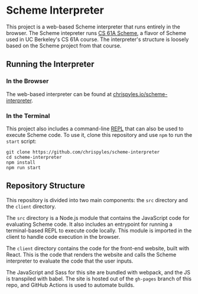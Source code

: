 # Scheme Interpreter

This project is a web-based Scheme interpreter that runs entirely in the browser. The Scheme intepreter runs [CS 61A Scheme](https://cs61a.org/articles/scheme-spec/), a flavor of Scheme used in UC Berkeley's CS 61A course. The interpreter's structure is loosely based on the Scheme project from that course.

## Running the Interpreter

### In the Browser

The web-based interpreter can be found at [chrispyles.io/scheme-interpreter](https://chrispyles.io/scheme-interpreter).

### In the Terminal

This project also includes a command-line [REPL](https://en.wikipedia.org/wiki/Read%E2%80%93eval%E2%80%93print_loop) that can also be used to execute Scheme code. To use it, clone this repository and use `npm` to run the `start` script:

```
git clone https://github.com/chrispyles/scheme-interpreter
cd scheme-interpreter
npm install
npm run start
```

## Repository Structure

This repository is divided into two main components: the `src` directory and the `client` directory.

The `src` directory is a Node.js module that contains the JavaScript code for evaluating Scheme code. It also includes an entrypoint for running a terminal-based REPL to execute code locally. This module is imported in the client to handle code execution in the browser.

The `client` directory contains the code for the front-end website, built with React. This is the code that renders the website and calls the Scheme interpreter to evaluate the code that the user inputs.

The JavaScript and Sass for this site are bundled with webpack, and the JS is transpiled with babel. The site is hosted out of the `gh-pages` branch of this repo, and GitHub Actions is used to automate builds.
